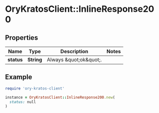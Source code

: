 # OryKratosClient::InlineResponse200

## Properties

| Name | Type | Description | Notes |
| ---- | ---- | ----------- | ----- |
| **status** | **String** | Always \&quot;ok\&quot;. |  |

## Example

```ruby
require 'ory-kratos-client'

instance = OryKratosClient::InlineResponse200.new(
  status: null
)
```

